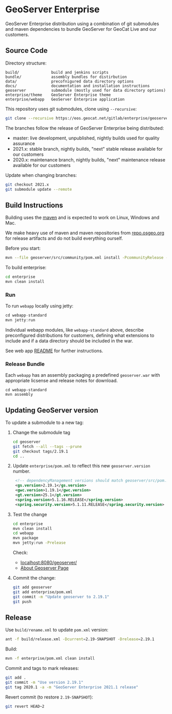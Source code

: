 # GeoServer Enterprise

GeoServer Enterprise distribution using a combination of git submodules and maven dependencies to bundle GeoServer for GeoCat Live and our customers.

## Source Code

Directory structure:

```
build/              build and jenkins scripts
bundle/             assembly bundles for distirbution
data/               precofnigured data directory options
docs/               documentation and installation instructions
geoserver           submodule (mostly used for data directory options)
enterprise/theme    GeoServer Enterprise theme
enterprise/webapp   GeoServer Enterprise application
```

This repository uses git submodules, clone using ``--recursive``:

```bash
git clone --recursive https://eos.geocat.net/gitlab/enterprise/geoserver-enterprise.git
```

The branches follow the release of GeoServer Enterprise being distributed:

* master: live development, unpublished, nightly builds used for quality assurance
* 2021.x: stable branch, nightly builds, "next" stable release available for our customers
* 2020.x: maintenance branch, nightly builds, "next" maintenance release available for our customers

Update when changing branches:

```bash
git checkout 2021.x
git submodule update --remote
```

## Build Instructions

Building uses the [maven](https://maven.apache.org) and is expected to work on Linux, Windows and Mac.

We make heavy use of maven and maven repositories from [repo.osgeo.org](https://repo.osgeo.org/) for release artifacts and do not build everything ourself. 

Before you start:

```bash
mvn --file geoserver/src/community/pom.xml install -PcommunityRelease -DskipTests
```

To build enterprise:

```bash
cd enterprise
mvn clean install 
```
### Run

To run `webapp` locally using jetty:
```java
cd webapp-standard
mvn jetty:run
```

Individual webapp modules, like `webapp-standard` above, describe preconfigured distributions for customers, defining what extensions to include and if a data directory should be included in the war.

See web app [README](enterprise/webapp/README.md) for further instructions.

### Release Bundle

Each `webapp` has an assembly packaging a predefined `geoserver.war` with appropriate licsense and release notes for download.

```
cd webapp-standard
mvn assembly
```

## Updating GeoServer version

To update a submodule to a new tag:

1. Change the submodule tag

   ```bash
   cd geoserver
   git fetch --all --tags --prune
   git checkout tags/2.19.1
   cd ..
   ```

2. Update `enterprise/pom.xml` to reflect this new `geoserver.version` number.
   
   ```xml
    <!-- dependencyManagement versions should match geoserver/src/pom.xml -->
    <gs.version>2.19.1</gs.version>
    <gwc.version>1.19.1</gwc.version>
    <gt.version>25.1</gt.version>
    <spring.version>5.1.16.RELEASE</spring.version>
    <spring.security.version>5.1.11.RELEASE</spring.security.version>
   ```

3. Test the change
   
   ```bash
   cd enterprise
   mvn clean install
   cd webapp
   mvn package
   mvn jetty:run -Prelease
   ```
   
   Check:
   
   * [localhost:8080/geoserver/](http://localhost:8080/geoserver/)
   * [About Geoserver Page]( http://localhost:8080/geoserver/web/wicket/bookmarkable/org.geoserver.web.AboutGeoServerPage)
   
   
4. Commit the change:

   ```bash
   git add geoserver
   git add enterprise/pom.xml
   git commit -m "Update geoserver to 2.19.1"
   git push
   ```

## Release

Use `build/rename.xml` to update `pom.xml` version:

```bash
ant -f build/release.xml -Dcurrent=2.19-SNAPSHOT -Drelease=2.19.1
```

Build:

```bash
mvn -f enterprise/pom.xml clean install
```

Commit and tags to mark releases:

```bash
git add .
git commit -m "Use version 2.19.1"
git tag 2020.1 -a -m "GeoServer Enterprise 2021.1 release"
```

Revert commit (to restore `2.19-SNAPSHOT`):
```bash
git revert HEAD~2
```
